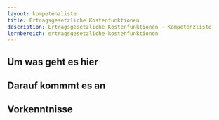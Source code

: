 ```yaml
---
layout: kompetenzliste
title: Ertragsgesetzliche Kostenfunktionen
description: Ertragsgesetzliche Kostenfunktionen - Kompetenzliste
lernbereich: ertragsgesetzliche-kostenfunktionen
---
```


## Um was geht es hier

## Darauf kommmt es an

## Vorkenntnisse

